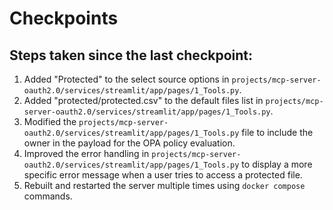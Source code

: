 # Checkpoints

## Steps taken since the last checkpoint:

1.  Added "Protected" to the select source options in `projects/mcp-server-oauth2.0/services/streamlit/app/pages/1_Tools.py`.
2.  Added "protected/protected.csv" to the default files list in `projects/mcp-server-oauth2.0/services/streamlit/app/pages/1_Tools.py`.
3.  Modified the `projects/mcp-server-oauth2.0/services/streamlit/app/pages/1_Tools.py` file to include the owner in the payload for the OPA policy evaluation.
4.  Improved the error handling in `projects/mcp-server-oauth2.0/services/streamlit/app/pages/1_Tools.py` to display a more specific error message when a user tries to access a protected file.
5.  Rebuilt and restarted the server multiple times using `docker compose` commands.
